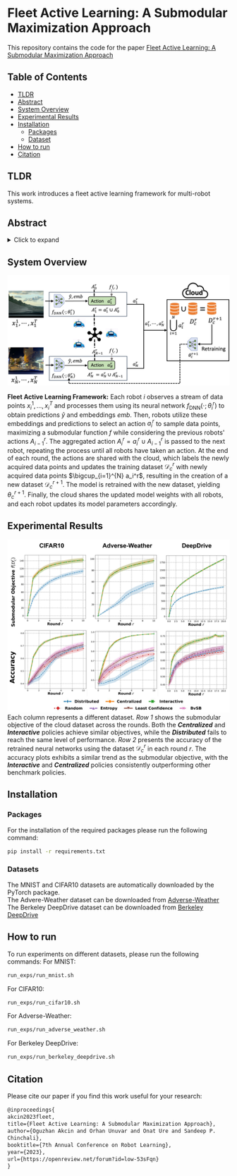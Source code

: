 # Fleet Active Learning: A Submodular Maximization Approach
This repository contains the code for the paper [Fleet Active Learning: A Submodular Maximization Approach](https://openreview.net/forum?id=low-53sFqn)

## Table of Contents
- [TLDR](#TLDR)
- [Abstract](#abstract)
- [System Overview](#system-overview)
- [Experimental Results](#experimental-results)
- [Installation](#installation)
  - [Packages](#packages)
  - [Dataset](#dataset)
- [How to run](#how-to-run)
- [Citation](#citation)

## TLDR

This work introduces a fleet active learning framework for multi-robot systems.

## Abstract

<details>
<summary>Click to expand</summary>
In multi-robot systems, robots often gather data to improve the performance of their deep neural networks (DNNs) for perception and planning. Ideally, these robots should select the most informative samples from their local data distributions by employing active learning approaches. However, when the data collection is distributed among multiple robots, redundancy becomes an issue as different robots may select similar data points. To overcome this challenge, we propose a  fleet active learning (FAL) framework in which robots collectively select informative data samples to enhance their DNN models. Our framework leverages submodular maximization techniques to prioritize the selection of samples with high information gain. Through an iterative algorithm, the robots coordinate their efforts to collectively select the most valuable samples while minimizing communication between robots. We provide a theoretical analysis of the performance of our proposed framework and show that it is able to approximate the NP-hard optimal solution. We demonstrate the effectiveness of our framework through experiments on real-world perception and classification datasets, which include autonomous driving datasets such as Berkeley DeepDrive. Our results show an improvement by up to 25.0% in classification accuracy, 9.2% in mean average precision and 48.5% in the submodular objective value compared to a completely distributed baseline.
</details>

## System Overview
![Fleet Active Learning Framework](./assets/fal_framework.jpg)

**Fleet Active Learning Framework:** Each robot $i$ observes a stream of data points $x_i^1,\ldots,x_i^T$ and processes them using its neural network $f_{\mathrm{DNN}}(\cdot;\theta_i^r)$ to obtain predictions $\hat{y}$ and embeddings $emb$. Then, robots utilize these embeddings and predictions to select an action $a_i^r$ to sample data points, maximizing a submodular function $f$ while considering the previous robots' actions $A_{i-1}^r$. The aggregated action $A_i^r = a_i^r \cup A_{i-1}^r$ is passed to the next robot, repeating the process until all robots have taken an action. At the end of each round, the actions are shared with the cloud, which labels the newly acquired data points and updates the training dataset $\mathcal{D}_c^{r}$ with newly acquired data points $\bigcup_{i=1}^{N} a_i^r$, resulting in the creation of a new dataset $\mathcal{D}_c^{r+1}$. The model is retrained with the new dataset, yielding $\theta^{r+1}_c$. Finally, the cloud shares the updated model weights with all robots, and each robot updates its model parameters accordingly. 

## Experimental Results

![Experimental Results](./assets/fal_results.jpg)
Each column represents a different dataset. *Row 1* shows the submodular objective of the cloud dataset across the rounds. Both the **_Centralized_** and **_Interactive_** policies achieve similar objectives, while the **_Distributed_** fails to reach the same level of performance. *Row 2* presents the accuracy of the retrained neural networks using the dataset $\mathcal{D}_c^{r}$ in each round $r$. The accuracy plots exhibits a similar trend as the submodular objective, with the **_Interactive_** and **_Centralized_** policies consistently outperforming other benchmark policies.

## Installation
### Packages
For the installation of the required packages please run the following command:
```bash
pip install -r requirements.txt
```
### Datasets
The MNIST and CIFAR10 datasets are automatically downloaded by the PyTorch package. <br />
The Advere-Weather dataset can be downloaded from
[Adverse-Weather](http://sar-lab.net/adverse-weather-dataset/#:~:text=This%20dataset%20entails%20tens%20of,overcast%2C%20sunny%2C%20and%20cloudy.) <br />
The Berkeley DeepDrive dataset can be downloaded from
[Berkeley DeepDrive](https://bdd-data.berkeley.edu/)

## How to run
To run experiments on different datasets, please run the following commands:
For MNIST:
```bash
run_exps/run_mnist.sh
```
For CIFAR10:
```bash
run_exps/run_cifar10.sh
```
For Adverse-Weather:
```bash
run_exps/run_adverse_weather.sh
```
For Berkeley DeepDrive:
```bash
run_exps/run_berkeley_deepdrive.sh
```

## Citation
Please cite our paper if you find this work useful for your research:
```
@inproceedings{
akcin2023fleet,
title={Fleet Active Learning: A Submodular Maximization Approach},
author={Oguzhan Akcin and Orhan Unuvar and Onat Ure and Sandeep P. Chinchali},
booktitle={7th Annual Conference on Robot Learning},
year={2023},
url={https://openreview.net/forum?id=low-53sFqn}
}
```